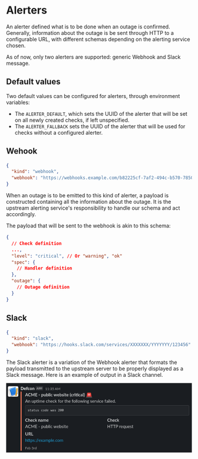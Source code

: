 # Alerters

An alerter defined what is to be done when an outage is confirmed. Generally, information about the outage is be sent through HTTP to a configurable URL, with different schemas depending on the alerting service chosen.

As of now, only two alerters are supported: generic Webhook and Slack message.

## Default values

Two default values can be configured for alerters, through environment variables:

 * The `ALERTER_DEFAULT`, which sets the UUID of the alerter that will be set on all newly created checks, if left unspecified.
 * The `ALERTER_FALLBACK` sets the UUID of the alerter that will be used for checks without a configured alerter.

## Wehook

```json
{
  "kind": "webhook",
  "webhook": "https://webhooks.example.com/b82225cf-7af2-494c-b570-7850546bf8a3"
}
```

When an outage is to be emitted to this kind of alerter, a payload is constructed containing all the information about the outage. It is the upstream alerting service's responsibility to handle our schema and act accordingly.

The payload that will be sent to the webhook is akin to this schema:

```json
{
  // Check definition
  ...,
  "level": "critical", // Or "warning", "ok"
  "spec": {
    // Handler definition
  },
  "outage": {
    // Outage definition
  }
}
```

## Slack

```json
{
  "kind": "slack",
  "webhook": "https://hooks.slack.com/services/XXXXXXX/YYYYYYY/123456"
}
```

The Slack alerter is a variation of the Webhook alerter that formats the payload transmitted to the upstream server to be properly displayed as a Slack message. Here is an example of output in a Slack channel.

![Defcon Slack alert](./00-assets/defcon-alerter-slack.png)
